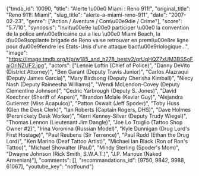 {"tmdb_id": 10090, "title": "Alerte \u00e0 Miami : Reno 911!", "original_title": "Reno 911!: Miami", "slug_title": "alerte-a-miami-reno-911", "date": "2007-02-23", "genre": ["Action / Aventure / Com\u00e9die / Crime"], "score": "5.7/10", "synopsis": "Invit\u00e9e \u00e0 participer \u00e0 la convention de la police am\u00e9ricaine qui a lieu \u00e0 Miami Beach, la d\u00e9sopilante brigade de Reno va se retrouver en premi\u00e8re ligne pour d\u00e9fendre les Etats-Unis d'une attaque bact\u00e9riologique...", "image": "https://image.tmdb.org/t/p/w185_and_h278_bestv2/qrUqHQZ7xUM3BSSoFaiOriNZUF2.jpg", "actors": ["Lennie Loftin (Chief of Police)", "Danny DeVito (District Attorney)", "Ben Garant (Deputy Travis Junior)", "Carlos Alazraqui (Deputy James Garcia)", "Mary Birdsong (Deputy Cherisha Kimball)", "Niecy Nash (Deputy Raineesha Williams)", "Wendi McLendon-Covey (Deputy Clementine Johnson)", "Cedric Yarbrough (Deputy S. Jones)", "David Koechner (Sheriff of Aspen)", "Brandon Molale (Kevlar Guy)", "Alejandra Gutierrez (Miss Acapulco)", "Patton Oswalt (Jeff Spoder)", "Toby Huss (Glen the Desk Clerk)", "Ian Roberts (Captain Rogers, DHS)", "Dave Holmes (Persnickety Desk Worker)", "Kerri Kenney-Silver (Deputy Trudy Wiegel)", "Thomas Lennon (Lieutenant Jim Dangle)", "Joe Lo Truglio (Tattoo Shop Owner #2)", "Irina Voronina (Russian Model)", "Kyle Dunnigan (Drug Lord's First Hostage)", "Paul Reubens (Sir Terrence)", "Paul Rudd (Ethan the Drug Lord)", "Ken Marino (Deaf Tattoo Artist)", "Michael Ian Black (Ron of Ron's Tattoo)", "Michael Showalter (Paul)", "Mindy Sterling (Spoder's Mom)", "Dwayne Johnson (Rick Smith, S.W.A.T.)", "J.P. Manoux (Naked Armenian)"], "comments": [], "recommandations_id": [9750, 9842, 9988, 61067], "youtube_key": "notfound"}